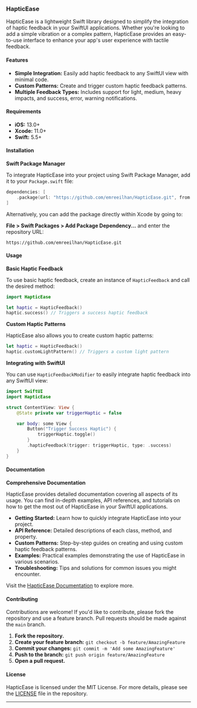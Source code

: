 ### HapticEase 


HapticEase is a lightweight Swift library designed to simplify the integration of haptic feedback in your SwiftUI applications. Whether you're looking to add a simple vibration or a complex pattern, HapticEase provides an easy-to-use interface to enhance your app's user experience with tactile feedback.

#### Features

- **Simple Integration:** Easily add haptic feedback to any SwiftUI view with minimal code.
- **Custom Patterns:** Create and trigger custom haptic feedback patterns.
- **Multiple Feedback Types:** Includes support for light, medium, heavy impacts, and success, error, warning notifications.
  
#### Requirements

- **iOS:** 13.0+
- **Xcode:** 11.0+
- **Swift:** 5.5+

#### Installation

**Swift Package Manager**

To integrate HapticEase into your project using Swift Package Manager, add it to your `Package.swift` file:

```swift
dependencies: [
    .package(url: "https://github.com/emreeilhan/HapticEase.git", from: "1.0.0")
]
```

Alternatively, you can add the package directly within Xcode by going to:

**File > Swift Packages > Add Package Dependency...** and enter the repository URL:

`https://github.com/emreeilhan/HapticEase.git`

#### Usage

**Basic Haptic Feedback**

To use basic haptic feedback, create an instance of `HapticFeedback` and call the desired method:

```swift
import HapticEase

let haptic = HapticFeedback()
haptic.success() // Triggers a success haptic feedback
```

**Custom Haptic Patterns**

HapticEase also allows you to create custom haptic patterns:

```swift
let haptic = HapticFeedback()
haptic.customLightPattern() // Triggers a custom light pattern
```

**Integrating with SwiftUI**

You can use `HapticFeedbackModifier` to easily integrate haptic feedback into any SwiftUI view:

```swift
import SwiftUI
import HapticEase

struct ContentView: View {
    @State private var triggerHaptic = false

    var body: some View {
        Button("Trigger Success Haptic") {
            triggerHaptic.toggle()
        }
        .hapticFeedback(trigger: triggerHaptic, type: .success)
    }
}
```

#### Documentation

**Comprehensive Documentation**

HapticEase provides detailed documentation covering all aspects of its usage. You can find in-depth examples, API references, and tutorials on how to get the most out of HapticEase in your SwiftUI applications.

- **Getting Started:** Learn how to quickly integrate HapticEase into your project.
- **API Reference:** Detailed descriptions of each class, method, and property.
- **Custom Patterns:** Step-by-step guides on creating and using custom haptic feedback patterns.
- **Examples:** Practical examples demonstrating the use of HapticEase in various scenarios.
- **Troubleshooting:** Tips and solutions for common issues you might encounter.

Visit the [HapticEase Documentation](https://github.com/emreeilhan/HapticEase/wiki) to explore more.

#### Contributing

Contributions are welcome! If you'd like to contribute, please fork the repository and use a feature branch. Pull requests should be made against the `main` branch.

1. **Fork the repository.**
2. **Create your feature branch:** `git checkout -b feature/AmazingFeature`
3. **Commit your changes:** `git commit -m 'Add some AmazingFeature'`
4. **Push to the branch:** `git push origin feature/AmazingFeature`
5. **Open a pull request.**

#### License

HapticEase is licensed under the MIT License. For more details, please see the [LICENSE](https://github.com/emreeilhan/HapticEase/blob/main/LICENSE) file in the repository.

---
